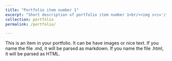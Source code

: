 ```yaml
---
title: "Portfolio item number 1"
excerpt: "Short description of portfolio item number 1<br/><img src='/images/500x300.png'>"
collection: portfolio
permalink: /portfolio/

---
```


This is an item in your portfolio. It can be have images or nice text. If you name the file .md, it will be parsed as markdown. If you name the file .html, it will be parsed as HTML. 
